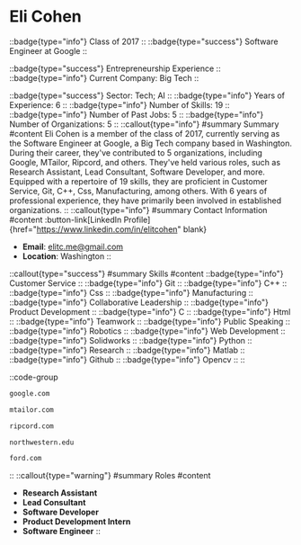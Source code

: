# Eli Cohen
::badge{type="info"}
Class of 2017
::
::badge{type="success"}
Software Engineer at Google
::

::badge{type="success"}
Entrepreneurship Experience
::
::badge{type="info"}
Current Company: Big Tech
::

::badge{type="success"}
Sector: Tech; AI
::
::badge{type="info"}
Years of Experience: 6
::
::badge{type="info"}
Number of Skills: 19
::
::badge{type="info"}
Number of Past Jobs: 5
::
::badge{type="info"}
Number of Organizations: 5
::
::callout{type="info"}
#summary
Summary
#content
Eli Cohen is a member of the class of 2017, currently serving as the Software Engineer at Google, a Big Tech company based in Washington. During their career, they've contributed to 5 organizations, including Google, MTailor, Ripcord, and others. They've held various roles, such as Research Assistant, Lead Consultant, Software Developer, and more. Equipped with a repertoire of 19 skills, they are proficient in Customer Service, Git, C++, Css, Manufacturing, among others.  With 6 years of professional experience, they have primarily been involved in established organizations.
::
::callout{type="info"}
#summary
Contact Information
#content
:button-link[LinkedIn Profile]{href="https://www.linkedin.com/in/elitcohen" blank}
- **Email**: elitc.me@gmail.com
- **Location**: Washington
::

::callout{type="success"}
#summary
Skills
#content
::badge{type="info"}
Customer Service
::
::badge{type="info"}
Git
::
::badge{type="info"}
C++
::
::badge{type="info"}
Css
::
::badge{type="info"}
Manufacturing
::
::badge{type="info"}
Collaborative Leadership
::
::badge{type="info"}
Product Development
::
::badge{type="info"}
C
::
::badge{type="info"}
Html
::
::badge{type="info"}
Teamwork
::
::badge{type="info"}
Public Speaking
::
::badge{type="info"}
Robotics
::
::badge{type="info"}
Web Development
::
::badge{type="info"}
Solidworks
::
::badge{type="info"}
Python
::
::badge{type="info"}
Research
::
::badge{type="info"}
Matlab
::
::badge{type="info"}
Github
::
::badge{type="info"}
Opencv
::
::

::code-group
```bash [Google]
google.com
```
```bash [MTailor]
mtailor.com
```
```bash [Ripcord]
ripcord.com
```
```bash [Northwestern University]
northwestern.edu
```
```bash [Ford Motor]
ford.com
```
::
::callout{type="warning"}
#summary
Roles
#content
- **Research Assistant**
- **Lead Consultant**
- **Software Developer**
- **Product Development Intern**
- **Software Engineer**
::

